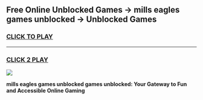 
## Free Online Unblocked Games → mills eagles games unblocked → Unblocked Games
<h3>
<a href="https://premium.freeplayer.one?title=mills_eagles_games_unblocked&ref=21F">CLICK TO PLAY</a></h3>
<hr>

<h3>
<a href="https://premium.freeplayer.one?title=mills_eagles_games_unblocked&ref=21F">CLICK 2 PLAY</a>
  
</h3>

<a href="https://premium.freeplayer.one?title=mills_eagles_games_unblocked&ref=21F/"><img src="https://clearcache.store/games.png"></a>


**mills eagles games unblocked games unblocked: Your Gateway to Fun and Accessible Online Gaming**
